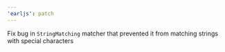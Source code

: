 ```yaml
---
'earljs': patch
---
```


Fix bug in `StringMatching` matcher that prevented it from matching strings with special characters
